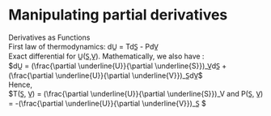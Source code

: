 # Manipulating partial derivatives
Derivatives as Functions <br>
First law of thermodynamics: dU̲ = TdS̲ - PdV̲ <br>
Exact differential for U̲(S̲,V̲). Mathematically, we also have : <br>
$dU̲ = (\frac{\partial \underline{U}}{\partial \underline{S}})_V̲dS̲ + (\frac{\partial \underline{U}}{\partial \underline{V}})_S̲dV̲$ <br>
Hence, <br>
$T(S̲, V̲) = (\frac{\partial \underline{U}}{\partial \underline{S}})_V and P(S̲, V̲) = -(\frac{\partial \underline{U}}{\partial \underline{V}})_S̲ $